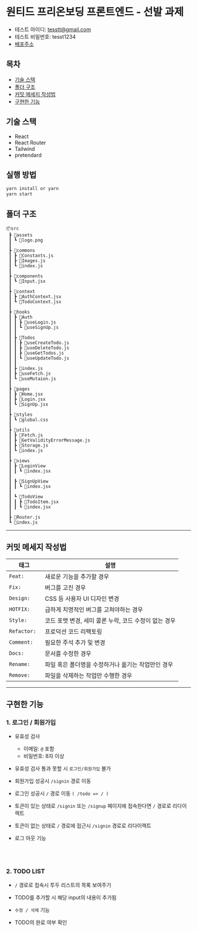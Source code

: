 # 원티드 프리온보딩 프론트엔드 - 선발 과제

- 테스트 아이디: tesstt@gmail.com
- 테스트 비밀번호: tesst1234
- [배포주소](https://wanted-pre-onboarding-frontend-blue.vercel.app/)

## 목차

- [기술 스택](#기술-스택)
- [폴더 구조](#폴더-구조)
- [커밋 메세지 작성법](#커밋-메세지-작성법)
- [구현한 기능](#구현한-기능)

## 기술 스택

- React
- React Router
- Tailwind
- pretendard

## 실행 방법

```bash
yarn install or yarn
yarn start
```

## 폴더 구조

```
📦src
 ┣ 📂assets
 ┃ ┗ 📜logo.png
 ┃
 ┣ 📂commons
 ┃ ┣ 📜Constants.js
 ┃ ┣ 📜Images.js
 ┃ ┗ 📜index.js
 ┃
 ┣ 📂components
 ┃ ┗ 📜Input.jsx
 ┃
 ┣ 📂context
 ┃ ┣ 📜AuthContext.jsx
 ┃ ┗ 📜TodoContext.jsx
 ┃
 ┣ 📂hooks
 ┃ ┣ 📂Auth
 ┃ ┃ ┣ 📜useLogin.js
 ┃ ┃ ┗ 📜useSignUp.js
 ┃ ┃
 ┃ ┣ 📂Todos
 ┃ ┃ ┣ 📜useCreateTodo.js
 ┃ ┃ ┣ 📜useDeleteTodo.js
 ┃ ┃ ┣ 📜useGetTodos.js
 ┃ ┃ ┗ 📜useUpdateTodo.js
 ┃ ┃
 ┃ ┣ 📜index.js
 ┃ ┣ 📜useFetch.js
 ┃ ┗ 📜useMutaion.js
 ┃
 ┣ 📂pages
 ┃ ┣ 📜Home.jsx
 ┃ ┣ 📜Login.jsx
 ┃ ┗ 📜SignUp.jsx
 ┃
 ┣ 📂styles
 ┃ ┗ 📜global.css
 ┃
 ┣ 📂utils
 ┃ ┣ 📜Fetch.js
 ┃ ┣ 📜GetValidityErrorMessage.js
 ┃ ┣ 📜Storage.js
 ┃ ┗ 📜index.js
 ┃
 ┣ 📂views
 ┃ ┣ 📂LoginView
 ┃ ┃ ┗ 📜index.jsx
 ┃
 ┃ ┣ 📂SignUpView
 ┃ ┃ ┗ 📜index.jsx
 ┃
 ┃ ┗ 📂TodoView
 ┃ ┃ ┣ 📜TodoItem.jsx
 ┃ ┃ ┗ 📜index.jsx
 ┃
 ┣ 📜Router.js
 ┗ 📜index.js
```

---

## 커밋 메세지 작성법

| 태그         | 설명                                                  |
| ------------ | ----------------------------------------------------- |
| `Feat: `     | 새로운 기능을 추가할 경우                             |
| `Fix: `      | 버그를 고친 경우                                      |
| `Design: `   | CSS 등 사용자 UI 디자인 변경                          |
| `HOTFIX: `   | 급하게 치명적인 버그를 고쳐야하는 경우                |
| `Style: `    | 코드 포맷 변경, 세미 콜론 누락, 코드 수정이 없는 경우 |
| `Refactor: ` | 프로덕션 코드 리팩토링                                |
| `Comment: `  | 필요한 주석 추가 및 변경                              |
| `Docs: `     | 문서를 수정한 경우                                    |
| `Rename: `   | 파일 혹은 폴더명을 수정하거나 옮기는 작업만인 경우    |
| `Remove: `   | 파일을 삭제하는 작업만 수행한 경우                    |

---

## 구현한 기능

### 1. 로그인 / 회원가입

- 유효성 검사

  - 이메일: `@` 포함
  - 비밀번호: 8자 이상

- 유효성 검사 통과 못할 시 `로그인/회원가입` 불가

- 회원가입 성공시 `/signin` 경로 이동

- 로그인 성공시 `/` 경로 이동 `( /todo => / )`

- 토큰이 있는 상태로 `/signin` 또는 `/signup` 페이지에 접속한다면 `/` 경로로 리다이렉트
- 토큰이 없는 상태로 `/` 경로에 접근시 `/signin` 경로로 리다이렉트

- 로그 아웃 기능

<br />
<br />

### 2. TODO LIST

- `/` 경로로 접속시 투두 리스트의 목록 보여주기

- TODO를 추가할 시 해당 input의 내용이 추가됨

- `수정 / 삭제` 기능

- TODO의 완료 여부 확인
